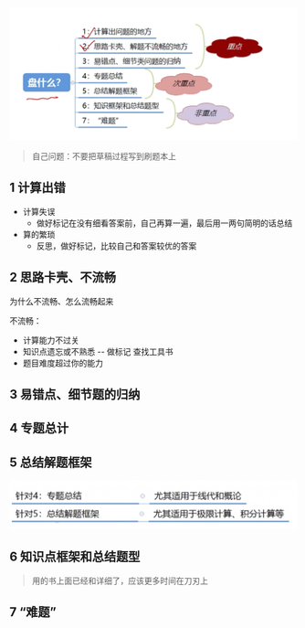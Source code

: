 ![image-20230823001324518](images/image-20230823001324518.png)

> 自己问题：不要把草稿过程写到刷题本上

## 1 计算出错

- 计算失误
  - 做好标记在没有细看答案前，自己再算一遍，最后用一两句简明的话总结
- 算的繁琐
  - 反思，做好标记，比较自己和答案较优的答案



## 2 思路卡壳、不流畅

为什么不流畅、怎么流畅起来

不流畅：

-  计算能力不过关
- 知识点遗忘或不熟悉 -- 做标记 查找工具书
- 题目难度超过你的能力





## 3 易错点、细节题的归纳





## 4 专题总计

## 5 总结解题框架

![image-20230823002542333](images/image-20230823002542333.png)



## 6 知识点框架和总结题型

> 用的书上面已经和详细了，应该更多时间在刀刃上



## 7 “难题”